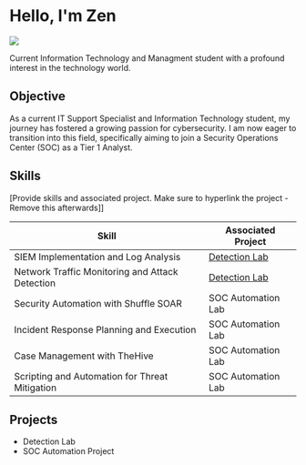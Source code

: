 # Hello, I'm Zen
<a href="https://linkedin.com/in/zengrant"><img src="https://img.shields.io/badge/-LinkedIn-0072b1?&style=for-the-badge&logo=linkedin&logoColor=white" /></a>

Current Information Technology and Managment student with a profound interest in the technology world.

## Objective

As a current IT Support Specialist and Information Technology student, my journey has fostered a growing passion for cybersecurity. I am now eager to transition into this field, specifically aiming to join a Security Operations Center (SOC) as a Tier 1 Analyst.

## Skills
[Provide skills and associated project. Make sure to hyperlink the project - Remove this afterwards]]

| Skill                                         | Associated Project         |
|-----------------------------------------------|----------------------------|
| SIEM Implementation and Log Analysis          | <a href="https://google.com">Detection Lab</a>|
| Network Traffic Monitoring and Attack Detection | <a href="https://google.com">Detection Lab</a>|
| Security Automation with Shuffle SOAR         | SOC Automation Lab|
| Incident Response Planning and Execution      | SOC Automation Lab|
| Case Management with TheHive                  | SOC Automation Lab|
| Scripting and Automation for Threat Mitigation | SOC Automation Lab|

## Projects
- Detection Lab
- SOC Automation Project
